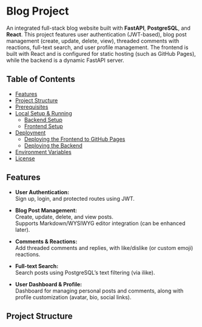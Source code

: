 # Blog Project

An integrated full-stack blog website built with **FastAPI**, **PostgreSQL**, and **React**. This project features user authentication (JWT-based), blog post management (create, update, delete, view), threaded comments with reactions, full-text search, and user profile management. The frontend is built with React and is configured for static hosting (such as GitHub Pages), while the backend is a dynamic FastAPI server.

## Table of Contents

- [Features](#features)
- [Project Structure](#project-structure)
- [Prerequisites](#prerequisites)
- [Local Setup & Running](#local-setup--running)
  - [Backend Setup](#backend-setup)
  - [Frontend Setup](#frontend-setup)
- [Deployment](#deployment)
  - [Deploying the Frontend to GitHub Pages](#deploying-the-frontend-to-github-pages)
  - [Deploying the Backend](#deploying-the-backend)
- [Environment Variables](#environment-variables)
- [License](#license)

## Features

- **User Authentication:**  
  Sign up, login, and protected routes using JWT.

- **Blog Post Management:**  
  Create, update, delete, and view posts.  
  Supports Markdown/WYSIWYG editor integration (can be enhanced later).

- **Comments & Reactions:**  
  Add threaded comments and replies, with like/dislike (or custom emoji) reactions.

- **Full-text Search:**  
  Search posts using PostgreSQL’s text filtering (via ilike).

- **User Dashboard & Profile:**  
  Dashboard for managing personal posts and comments, along with profile customization (avatar, bio, social links).

## Project Structure

